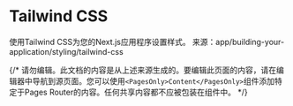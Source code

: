 # Tailwind CSS

使用Tailwind CSS为您的Next.js应用程序设置样式。
来源：app/building-your-application/styling/tailwind-css

{/* 请勿编辑。此文档的内容是从上述来源生成的。要编辑此页面的内容，请在编辑器中导航到源页面。您可以使用`<PagesOnly>Content</PagesOnly>`组件添加特定于Pages Router的内容。任何共享内容都不应被包装在组件中。 */}